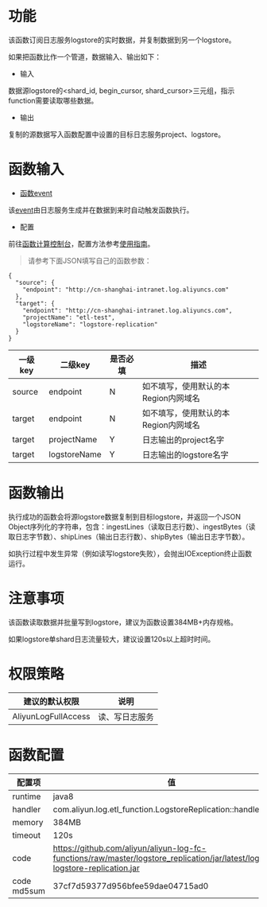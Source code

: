 # 功能 

该函数订阅日志服务logstore的实时数据，并复制数据到另一个logstore。

如果把函数比作一个管道，数据输入、输出如下：

* 输入

数据源logstore的<shard_id, begin_cursor, shard_cursor>三元组，指示function需要读取哪些数据。

* 输出

复制的源数据写入函数配置中设置的目标日志服务project、logstore。

# 函数输入

* [函数event](https://help.aliyun.com/document_detail/51885.html)

该[event](https://help.aliyun.com/document_detail/60781.html?spm=5176.product28958.6.634.kEFuYC#h1--event)由日志服务生成并在数据到来时自动触发函数执行。

* 配置

前往[函数计算控制台](https://fc.console.aliyun.com/#/serviceList/)，配置方法参考[使用指南](https://help.aliyun.com/document_detail/60291.html?spm=5176.doc60781.6.633.YgBNLD#h1-u4F7Fu7528u6307u5357)。

> 请参考下面JSON填写自己的函数参数：

```
{
  "source": {
    "endpoint": "http://cn-shanghai-intranet.log.aliyuncs.com"
  },
  "target": {
    "endpoint": "http://cn-shanghai-intranet.log.aliyuncs.com",
    "projectName": "etl-test",
    "logstoreName": "logstore-replication"
  }
}
```

| 一级key | 二级key | 是否必填 | 描述 |
|--------|---------|--------|------|
| source | endpoint | N | 如不填写，使用默认的本Region内网域名 |
| target | endpoint | N | 如不填写，使用默认的本Region内网域名 |
| target | projectName | Y | 日志输出的project名字 |
| target | logstoreName | Y | 日志输出的logstore名字 |

# 函数输出

执行成功的函数会将源logstore数据复制到目标logstore，并返回一个JSON Object序列化的字符串，包含：ingestLines（读取日志行数）、ingestBytes（读取日志字节数）、shipLines（输出日志行数）、shipBytes（输出日志字节数）。

如执行过程中发生异常（例如读写logstore失败），会抛出IOException终止函数运行。

# 注意事项

该函数读取数据并批量写到logstore，建议为函数设置384MB+内存规格。

如果logstore单shard日志流量较大，建议设置120s以上超时时间。

# 权限策略

| 建议的默认权限 | 说明 |
|--------------|-----|
| AliyunLogFullAccess | 读、写日志服务 |

# 函数配置

| 配置项 | 值 |
|-----|-------|
| runtime | java8 |
| handler | com.aliyun.log.etl_function.LogstoreReplication::handleRequest |
| memory | 384MB |
| timeout | 120s |
| code | https://github.com/aliyun/aliyun-log-fc-functions/raw/master/logstore_replication/jar/latest/log-etl-logstore-replication.jar |
| code md5sum | 37cf7d59377d956bfee59dae04715ad0 |

